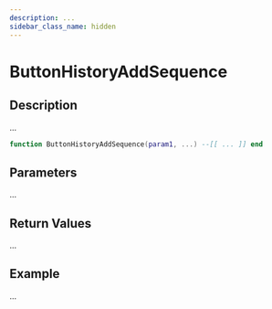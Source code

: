 ```yaml
---
description: ...
sidebar_class_name: hidden
---
```


# ButtonHistoryAddSequence

## Description

...

```lua
function ButtonHistoryAddSequence(param1, ...) --[[ ... ]] end
```

## Parameters

...

## Return Values

...

## Example

...

